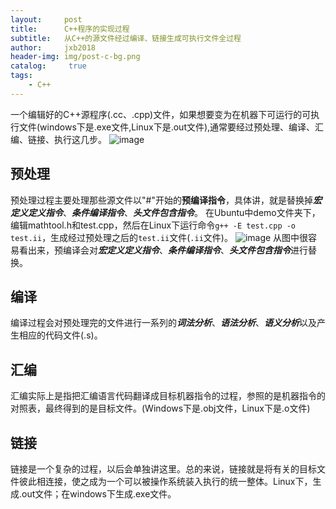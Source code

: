 ```yaml
---
layout:     post
title:      C++程序的实现过程
subtitle:   从C++的源文件经过编译、链接生成可执行文件全过程
author:     jxb2018
header-img: img/post-c-bg.png
catalog: 	 true
tags:
    - C++
---
```

一个编辑好的C++源程序(.cc、.cpp)文件，如果想要变为在机器下可运行的可执行文件(windows下是.exe文件,Linux下是.out文件),通常要经过预处理、编译、汇编、链接、执行这几步。
![image](https://jxb2018.github.io/img/post-c.jpg)
## 预处理
预处理过程主要处理那些源文件以"#"开始的**预编译指令**，具体讲，就是替换掉***宏定义定义指令***、***条件编译指令***、***头文件包含指令***。
在Ubuntu中demo文件夹下，编辑mathtool.h和test.cpp，然后在Linux下运行命令```g++ -E test.cpp -o test.ii```，生成经过预处理之后的```test.ii```文件(```.ii```文件)。
![image](https://jxb2018.github.io/img/post-c-2.jpg)
从图中很容易看出来，预编译会对***宏定义定义指令***、***条件编译指令***、***头文件包含指令***进行替换。

## 编译
编译过程会对预处理完的文件进行一系列的***词法分析***、***语法分析***、***语义分析***以及产生相应的代码文件(.s)。
## 汇编
汇编实际上是指把汇编语言代码翻译成目标机器指令的过程，参照的是机器指令的对照表，最终得到的是目标文件。(Windows下是.obj文件，Linux下是.o文件)
## 链接
链接是一个复杂的过程，以后会单独讲这里。总的来说，链接就是将有关的目标文件彼此相连接，使之成为一个可以被操作系统装入执行的统一整体。Linux下，生成.out文件；在windows下生成.exe文件。

      

        
      
